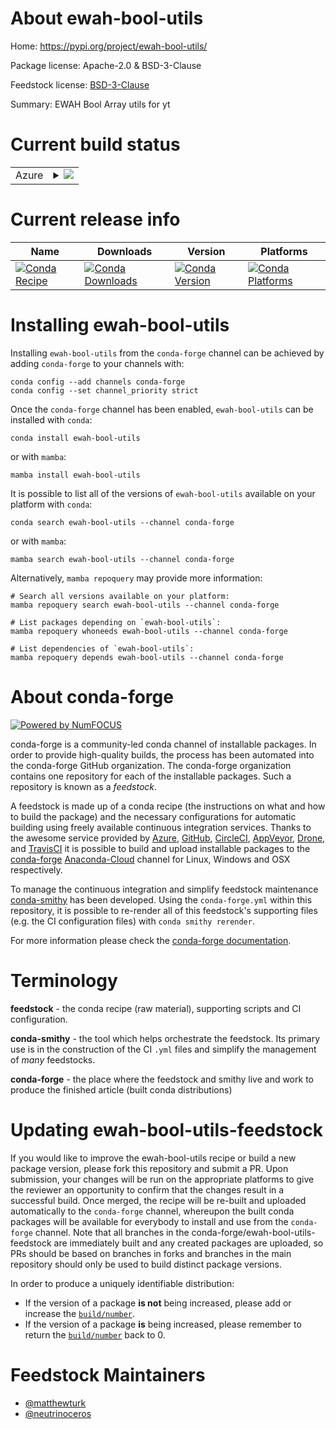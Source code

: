 About ewah-bool-utils
=====================

Home: https://pypi.org/project/ewah-bool-utils/

Package license: Apache-2.0 & BSD-3-Clause

Feedstock license: [BSD-3-Clause](https://github.com/conda-forge/ewah-bool-utils-feedstock/blob/main/LICENSE.txt)

Summary: EWAH Bool Array utils for yt

Current build status
====================


<table>
    
  <tr>
    <td>Azure</td>
    <td>
      <details>
        <summary>
          <a href="https://dev.azure.com/conda-forge/feedstock-builds/_build/latest?definitionId=18387&branchName=main">
            <img src="https://dev.azure.com/conda-forge/feedstock-builds/_apis/build/status/ewah-bool-utils-feedstock?branchName=main">
          </a>
        </summary>
        <table>
          <thead><tr><th>Variant</th><th>Status</th></tr></thead>
          <tbody><tr>
              <td>linux_64_numpy1.20python3.8.____cpython</td>
              <td>
                <a href="https://dev.azure.com/conda-forge/feedstock-builds/_build/latest?definitionId=18387&branchName=main">
                  <img src="https://dev.azure.com/conda-forge/feedstock-builds/_apis/build/status/ewah-bool-utils-feedstock?branchName=main&jobName=linux&configuration=linux%20linux_64_numpy1.20python3.8.____cpython" alt="variant">
                </a>
              </td>
            </tr><tr>
              <td>linux_64_numpy1.20python3.9.____cpython</td>
              <td>
                <a href="https://dev.azure.com/conda-forge/feedstock-builds/_build/latest?definitionId=18387&branchName=main">
                  <img src="https://dev.azure.com/conda-forge/feedstock-builds/_apis/build/status/ewah-bool-utils-feedstock?branchName=main&jobName=linux&configuration=linux%20linux_64_numpy1.20python3.9.____cpython" alt="variant">
                </a>
              </td>
            </tr><tr>
              <td>linux_64_numpy1.21python3.10.____cpython</td>
              <td>
                <a href="https://dev.azure.com/conda-forge/feedstock-builds/_build/latest?definitionId=18387&branchName=main">
                  <img src="https://dev.azure.com/conda-forge/feedstock-builds/_apis/build/status/ewah-bool-utils-feedstock?branchName=main&jobName=linux&configuration=linux%20linux_64_numpy1.21python3.10.____cpython" alt="variant">
                </a>
              </td>
            </tr><tr>
              <td>linux_64_numpy1.23python3.11.____cpython</td>
              <td>
                <a href="https://dev.azure.com/conda-forge/feedstock-builds/_build/latest?definitionId=18387&branchName=main">
                  <img src="https://dev.azure.com/conda-forge/feedstock-builds/_apis/build/status/ewah-bool-utils-feedstock?branchName=main&jobName=linux&configuration=linux%20linux_64_numpy1.23python3.11.____cpython" alt="variant">
                </a>
              </td>
            </tr><tr>
              <td>osx_64_numpy1.20python3.8.____cpython</td>
              <td>
                <a href="https://dev.azure.com/conda-forge/feedstock-builds/_build/latest?definitionId=18387&branchName=main">
                  <img src="https://dev.azure.com/conda-forge/feedstock-builds/_apis/build/status/ewah-bool-utils-feedstock?branchName=main&jobName=osx&configuration=osx%20osx_64_numpy1.20python3.8.____cpython" alt="variant">
                </a>
              </td>
            </tr><tr>
              <td>osx_64_numpy1.20python3.9.____cpython</td>
              <td>
                <a href="https://dev.azure.com/conda-forge/feedstock-builds/_build/latest?definitionId=18387&branchName=main">
                  <img src="https://dev.azure.com/conda-forge/feedstock-builds/_apis/build/status/ewah-bool-utils-feedstock?branchName=main&jobName=osx&configuration=osx%20osx_64_numpy1.20python3.9.____cpython" alt="variant">
                </a>
              </td>
            </tr><tr>
              <td>osx_64_numpy1.21python3.10.____cpython</td>
              <td>
                <a href="https://dev.azure.com/conda-forge/feedstock-builds/_build/latest?definitionId=18387&branchName=main">
                  <img src="https://dev.azure.com/conda-forge/feedstock-builds/_apis/build/status/ewah-bool-utils-feedstock?branchName=main&jobName=osx&configuration=osx%20osx_64_numpy1.21python3.10.____cpython" alt="variant">
                </a>
              </td>
            </tr><tr>
              <td>osx_64_numpy1.23python3.11.____cpython</td>
              <td>
                <a href="https://dev.azure.com/conda-forge/feedstock-builds/_build/latest?definitionId=18387&branchName=main">
                  <img src="https://dev.azure.com/conda-forge/feedstock-builds/_apis/build/status/ewah-bool-utils-feedstock?branchName=main&jobName=osx&configuration=osx%20osx_64_numpy1.23python3.11.____cpython" alt="variant">
                </a>
              </td>
            </tr><tr>
              <td>win_64_numpy1.20python3.8.____cpython</td>
              <td>
                <a href="https://dev.azure.com/conda-forge/feedstock-builds/_build/latest?definitionId=18387&branchName=main">
                  <img src="https://dev.azure.com/conda-forge/feedstock-builds/_apis/build/status/ewah-bool-utils-feedstock?branchName=main&jobName=win&configuration=win%20win_64_numpy1.20python3.8.____cpython" alt="variant">
                </a>
              </td>
            </tr><tr>
              <td>win_64_numpy1.20python3.9.____cpython</td>
              <td>
                <a href="https://dev.azure.com/conda-forge/feedstock-builds/_build/latest?definitionId=18387&branchName=main">
                  <img src="https://dev.azure.com/conda-forge/feedstock-builds/_apis/build/status/ewah-bool-utils-feedstock?branchName=main&jobName=win&configuration=win%20win_64_numpy1.20python3.9.____cpython" alt="variant">
                </a>
              </td>
            </tr><tr>
              <td>win_64_numpy1.21python3.10.____cpython</td>
              <td>
                <a href="https://dev.azure.com/conda-forge/feedstock-builds/_build/latest?definitionId=18387&branchName=main">
                  <img src="https://dev.azure.com/conda-forge/feedstock-builds/_apis/build/status/ewah-bool-utils-feedstock?branchName=main&jobName=win&configuration=win%20win_64_numpy1.21python3.10.____cpython" alt="variant">
                </a>
              </td>
            </tr><tr>
              <td>win_64_numpy1.23python3.11.____cpython</td>
              <td>
                <a href="https://dev.azure.com/conda-forge/feedstock-builds/_build/latest?definitionId=18387&branchName=main">
                  <img src="https://dev.azure.com/conda-forge/feedstock-builds/_apis/build/status/ewah-bool-utils-feedstock?branchName=main&jobName=win&configuration=win%20win_64_numpy1.23python3.11.____cpython" alt="variant">
                </a>
              </td>
            </tr>
          </tbody>
        </table>
      </details>
    </td>
  </tr>
</table>

Current release info
====================

| Name | Downloads | Version | Platforms |
| --- | --- | --- | --- |
| [![Conda Recipe](https://img.shields.io/badge/recipe-ewah--bool--utils-green.svg)](https://anaconda.org/conda-forge/ewah-bool-utils) | [![Conda Downloads](https://img.shields.io/conda/dn/conda-forge/ewah-bool-utils.svg)](https://anaconda.org/conda-forge/ewah-bool-utils) | [![Conda Version](https://img.shields.io/conda/vn/conda-forge/ewah-bool-utils.svg)](https://anaconda.org/conda-forge/ewah-bool-utils) | [![Conda Platforms](https://img.shields.io/conda/pn/conda-forge/ewah-bool-utils.svg)](https://anaconda.org/conda-forge/ewah-bool-utils) |

Installing ewah-bool-utils
==========================

Installing `ewah-bool-utils` from the `conda-forge` channel can be achieved by adding `conda-forge` to your channels with:

```
conda config --add channels conda-forge
conda config --set channel_priority strict
```

Once the `conda-forge` channel has been enabled, `ewah-bool-utils` can be installed with `conda`:

```
conda install ewah-bool-utils
```

or with `mamba`:

```
mamba install ewah-bool-utils
```

It is possible to list all of the versions of `ewah-bool-utils` available on your platform with `conda`:

```
conda search ewah-bool-utils --channel conda-forge
```

or with `mamba`:

```
mamba search ewah-bool-utils --channel conda-forge
```

Alternatively, `mamba repoquery` may provide more information:

```
# Search all versions available on your platform:
mamba repoquery search ewah-bool-utils --channel conda-forge

# List packages depending on `ewah-bool-utils`:
mamba repoquery whoneeds ewah-bool-utils --channel conda-forge

# List dependencies of `ewah-bool-utils`:
mamba repoquery depends ewah-bool-utils --channel conda-forge
```


About conda-forge
=================

[![Powered by
NumFOCUS](https://img.shields.io/badge/powered%20by-NumFOCUS-orange.svg?style=flat&colorA=E1523D&colorB=007D8A)](https://numfocus.org)

conda-forge is a community-led conda channel of installable packages.
In order to provide high-quality builds, the process has been automated into the
conda-forge GitHub organization. The conda-forge organization contains one repository
for each of the installable packages. Such a repository is known as a *feedstock*.

A feedstock is made up of a conda recipe (the instructions on what and how to build
the package) and the necessary configurations for automatic building using freely
available continuous integration services. Thanks to the awesome service provided by
[Azure](https://azure.microsoft.com/en-us/services/devops/), [GitHub](https://github.com/),
[CircleCI](https://circleci.com/), [AppVeyor](https://www.appveyor.com/),
[Drone](https://cloud.drone.io/welcome), and [TravisCI](https://travis-ci.com/)
it is possible to build and upload installable packages to the
[conda-forge](https://anaconda.org/conda-forge) [Anaconda-Cloud](https://anaconda.org/)
channel for Linux, Windows and OSX respectively.

To manage the continuous integration and simplify feedstock maintenance
[conda-smithy](https://github.com/conda-forge/conda-smithy) has been developed.
Using the ``conda-forge.yml`` within this repository, it is possible to re-render all of
this feedstock's supporting files (e.g. the CI configuration files) with ``conda smithy rerender``.

For more information please check the [conda-forge documentation](https://conda-forge.org/docs/).

Terminology
===========

**feedstock** - the conda recipe (raw material), supporting scripts and CI configuration.

**conda-smithy** - the tool which helps orchestrate the feedstock.
                   Its primary use is in the construction of the CI ``.yml`` files
                   and simplify the management of *many* feedstocks.

**conda-forge** - the place where the feedstock and smithy live and work to
                  produce the finished article (built conda distributions)


Updating ewah-bool-utils-feedstock
==================================

If you would like to improve the ewah-bool-utils recipe or build a new
package version, please fork this repository and submit a PR. Upon submission,
your changes will be run on the appropriate platforms to give the reviewer an
opportunity to confirm that the changes result in a successful build. Once
merged, the recipe will be re-built and uploaded automatically to the
`conda-forge` channel, whereupon the built conda packages will be available for
everybody to install and use from the `conda-forge` channel.
Note that all branches in the conda-forge/ewah-bool-utils-feedstock are
immediately built and any created packages are uploaded, so PRs should be based
on branches in forks and branches in the main repository should only be used to
build distinct package versions.

In order to produce a uniquely identifiable distribution:
 * If the version of a package **is not** being increased, please add or increase
   the [``build/number``](https://docs.conda.io/projects/conda-build/en/latest/resources/define-metadata.html#build-number-and-string).
 * If the version of a package **is** being increased, please remember to return
   the [``build/number``](https://docs.conda.io/projects/conda-build/en/latest/resources/define-metadata.html#build-number-and-string)
   back to 0.

Feedstock Maintainers
=====================

* [@matthewturk](https://github.com/matthewturk/)
* [@neutrinoceros](https://github.com/neutrinoceros/)

